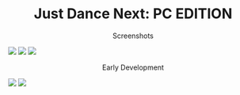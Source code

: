 <h1 align="center">Just Dance Next: PC EDITION</h1>

<p align="center">Screenshots</p>
<img src="https://i.imgur.com/4H706t0.png"></img>
<img src="https://i.imgur.com/OI0vGs8.png"></img>
<img src="https://i.imgur.com/GF0yPRe.png"></img>
<p align="center">Early Development</p>
<img src="https://i.imgur.com/0jGxY6b.png"></img>
<img src="https://i.imgur.com/hDOklf4.png"></img>
